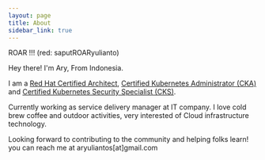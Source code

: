 ```yaml
---
layout: page
title: About
sidebar_link: true
---
```


<p class="message">
   ROAR !!!  (red: saputROARyulianto)
</p>

Hey there! I'm Ary, From Indonesia.

I am a [Red Hat Certified Architect](https://rhtapps.redhat.com/verify/?certId=190-248-310), [Certified Kubernetes Administrator (CKA)](https://www.youracclaim.com/users/aryulianto/badges) and [Certified Kubernetes Security Specialist (CKS)](https://www.youracclaim.com/users/aryulianto/badges).

Currently working as service delivery manager at IT company.
I love cold brew coffee and outdoor activities, very interested of Cloud infrastructure technology.

Looking forward to contributing to the community and helping folks learn! you can reach me at aryuliantos[at]gmail.com

